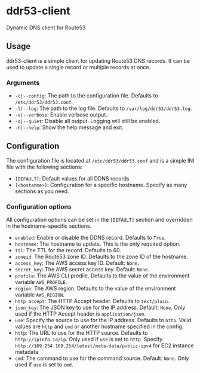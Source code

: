 # ddr53-client
Dynamic DNS client for Route53

## Usage
ddr53-client is a simple client for updating Route53 DNS records. It can be used to update a single record or multiple records at once.

### Arguments
  - `-c|--config`: The path to the configuration file. Defaults to `/etc/ddr53/ddr53.conf`.
  - `-l|--log`: The path to the log file. Defaults to `/var/log/ddr53/ddr53.log`.
  - `-v|--verbose`: Enable verbose output.
  - `-q|--quiet`: Disable all output. Logging will still be enabled.
  - `-h|--help`: Show the help message and exit.

## Configuration
The configuration file is located at `/etc/ddr53/ddr53.conf` and is a simple INI file with the following sections:
 - `[DEFAULT]`: Default values for all DDNS records
 - `[<hostanme>]`: Configuration for a specific hostname. Specify as many sections as you need.

### Configuration options
All configuration options can be set in the `[DEFAULT]` section and overridden in the hostname-specific sections.
  - `enabled`: Enable or disable the DDNS record. Defaults to `True`.
  - `hostname`: The hostname to update. This is the only required option.
  - `ttl`: The TTL for the record. Defaults to 60.
  - `zoneid`: The Route53 zone ID. Defaults to the zone ID of the hostname.
  - `access_key`: The AWS access key ID. Default: `None`.
  - `secret_key`: The AWS secret access key. Default: `None`.
  - `profile`: The AWS CLI prodile. Defaults to the value of the environment variable `AWS_PROFILE`.
  - `region`: The AWS region. Defaults to the value of the environment variable `AWS_REGION`.
  - `http_accept`: The HTTP Accept header. Defaults to `text/plain`.
  - `json_key`: The JSON key to use for the IP address. Default: `None`. Only used if the HTTP Accept header is `application/json`.
  - `use`: Specify the source to use for the IP address. Defaults to `http`. Valid values are `http` and `cmd` or another hostname specified in the config.
  - `http`: The URL to use for the HTTP source. Defaults to `http://ipinfo.io/ip`. Only used if `use` is set to `http`. Specify `http://169.254.169.254/latest/meta-data/public-ipv4` for EC2 instance metadata.
  - `cmd`: The command to use for the command source. Default: `None`. Only used if `use` is set to `cmd`.
